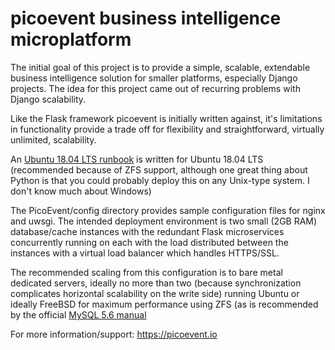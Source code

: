 # picoevent business intelligence microplatform

The initial goal of this project is to provide a simple, scalable, extendable business intelligence solution for smaller platforms, especially Django projects. The idea for this project came out of recurring problems with Django scalability.

Like the Flask framework picoevent is initially written against, it's limitations in functionality provide a trade off for flexibility and straightforward, virtually unlimited, scalability.

An [Ubuntu 18.04 LTS runbook](https://github.com/picoevent/picoevent/blob/master/runbook.md) is written for Ubuntu 18.04 LTS (recommended because of ZFS support, although one great thing about Python is that you could probably deploy this on any Unix-type system. I don't know much about Windows)

The PicoEvent/config directory provides sample configuration files for nginx and uwsgi. The intended deployment environment is two small (2GB RAM) database/cache instances with the redundant Flask microservices concurrently running on each with the load distributed between the instances with a virtual load balancer which handles HTTPS/SSL.

The recommended scaling from this configuration is to bare metal dedicated servers, ideally no more than two (because synchronization complicates horizontal scalability on the write side) running Ubuntu or ideally FreeBSD for maximum performance using ZFS (as is recommended by the official [MySQL 5.6 manual](https://dev.mysql.com/doc/refman/5.6/en/ha-zfs-replication.html)

For more information/support: https://picoevent.io
